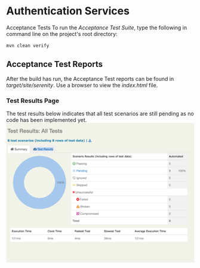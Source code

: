 # Authentication Services

Acceptance Tests
To run the _Acceptance Test Suite_, type the following in command line on the project's root directory:
```bash
mvn clean verify
```

## Acceptance Test Reports
After the build has run, the Acceptance Test reports can be found in _target/site/serenity_. Use a browser to view the _index.html_ file.

### Test Results Page
The test results below indicates that all test scenarios are still pending as no code has been implemented yet.
![Test Results Page](src/test/resources/images/test-results.png)